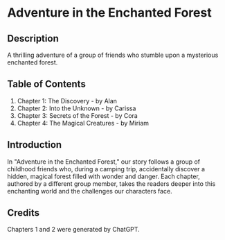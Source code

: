 # Adventure in the Enchanted Forest

## Description
A thrilling adventure of a group of friends who stumble upon a mysterious enchanted forest.

## Table of Contents
1. Chapter 1: The Discovery - by Alan
2. Chapter 2: Into the Unknown - by Carissa
3. Chapter 3: Secrets of the Forest - by Cora
4. Chapter 4: The Magical Creatures - by Miriam


## Introduction
In "Adventure in the Enchanted Forest," our story follows a group of childhood friends who, during a camping trip, accidentally discover a hidden, magical forest filled with wonder and danger. Each chapter, authored by a different group member, takes the readers deeper into this enchanting world and the challenges our characters face.

## Credits
Chapters 1 and 2 were generated by ChatGPT.


